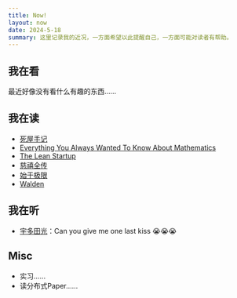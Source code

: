 ```yaml
---
title: Now!
layout: now
date: 2024-5-18
summary: 这里记录我的近况，一方面希望以此提醒自己，一方面可能对读者有帮助。
---
```



## 我在看

最近好像没有看什么有趣的东西……

## 我在读

- [死屋手记](https://book.douban.com/subject/25887915/)
- [Everything You Always Wanted To Know About Mathematics](https://www.math.cmu.edu/~jmackey/151_128/bws_book.pdf)
- [The Lean Startup](https://book.douban.com/subject/6779576/)
- [慈禧全传](https://book.douban.com/subject/26305373/)
- [始于极限](https://book.douban.com/subject/35966120/)
- [Walden](https://book.douban.com/subject/34898459/)

## 我在听

- [宇多田光](https://www.utadahikaru.jp/en/)：Can you give me one last kiss 😭😭😭

## Misc

- 实习……
- 读分布式Paper……